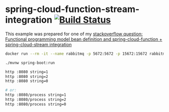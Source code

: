 # spring-cloud-function-stream-integration [![Build Status](https://travis-ci.org/daggerok/spring-cloud-function-stream-integration.svg?branch=master)](https://travis-ci.org/daggerok/spring-cloud-function-stream-integration)

This example was prepared for one of my [stackoverflow question: Functional programming model bean definition and spring-cloud-function + spring-cloud-stream integration](https://stackoverflow.com/questions/56517391/functional-programming-model-bean-definition-and-spring-cloud-function-spring)

```bash
docker run --rm -it --name rabbitmq -p 5672:5672 -p 15672:15672 rabbitmq:3.7.15-management-alpine

./mvnw spring-boot:run

http :8080 string=1
http :8080 string=2
http :8080 string=0

# or:
http :8080/process string=1
http :8080/process string=2
http :8080/process string=0
```

